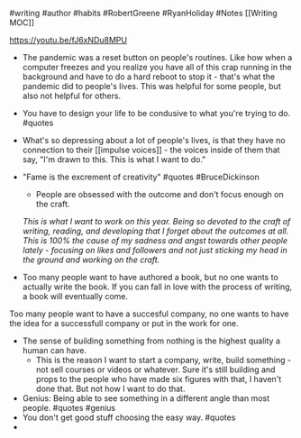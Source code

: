 #writing #author #habits
#RobertGreene
#RyanHoliday
#Notes [[Writing MOC]]

https://youtu.be/fJ6xNDu8MPU

- The pandemic was a reset button on people's routines. Like how when a computer freezes and you realize you have all of this crap running in the background and have to do a hard reboot to stop it - that's what the pandemic did to people's lives. This was helpful for some people, but also not helpful for others. 
- You have to design your life to be condusive to what you're trying to do. #quotes
- What's so depressing about a lot of people's lives, is that they have no connection to their [[impulse voices]] - the voices inside of them that say, "I'm drawn to this. This is what I want to do."
- "Fame is the excrement of creativity" #quotes #BruceDickinson
	- People are obsessed with the outcome and don't focus enough on the craft. 

	*This is what I want to work on this year. Being so devoted to the craft of writing, reading, and developing that I forget about the outcomes at all. This is 100% the cause of my sadness and angst towards other people lately - focusing on likes and followers and not just sticking my head in the ground and working on the craft.*
- Too many people want to have authored a book, but no one wants to actually write the book. If you can fall in love with the process of writing, a book will eventually come.

Too many people want to have a succesful company, no one wants to have the idea for a successfull company or put in the work for one.
- The sense of building something from nothing is the highest quality a human can have.
	- This is the reason I want to start a company, write, build something - not sell courses or videos or whatever. Sure it's still building and props to the people who have made six figures with that, I haven't done that. But not how I want to do that.
- Genius: Being able to see something in a different angle than most people. #quotes #genius
- You don't get good stuff choosing the easy way. #quotes 
- 